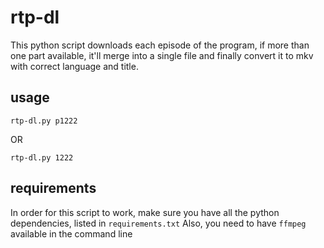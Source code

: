 # rtp-dl
This python script downloads each episode of the program, if more than one part available, it'll merge into a single file and finally convert it to mkv with correct language and title.

## usage
```
rtp-dl.py p1222
```
OR
```
rtp-dl.py 1222
```

## requirements
In order for this script to work, make sure you have all the python dependencies, listed in `requirements.txt`
Also, you need to have `ffmpeg` available in the command line